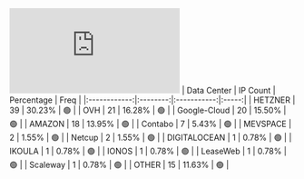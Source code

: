 ![Diagramm](https://github.com/obajay/StateSync-snapshots/blob/main/Projects/Bitcanna/1/README.md)
| Data Center | IP Count | Percentage | Freq |
|:------------:|:--------:|:-----------:|:-----:|
| HETZNER | 39 | 30.23% | 🟢 |
| OVH | 21 | 16.28% | 🟢 |
| Google-Cloud | 20 | 15.50% | 🟢 |
| AMAZON | 18 | 13.95% | 🟢 |
| Contabo | 7 | 5.43% | 🟢 |
| MEVSPACE | 2 | 1.55% | 🟢 |
| Netcup | 2 | 1.55% | 🟢 |
| DIGITALOCEAN | 1 | 0.78% | 🟢 |
| IKOULA | 1 | 0.78% | 🟢 |
| IONOS | 1 | 0.78% | 🟢 |
| LeaseWeb | 1 | 0.78% | 🟢 |
| Scaleway | 1 | 0.78% | 🟢 |
| OTHER | 15 | 11.63% | 🟢 |